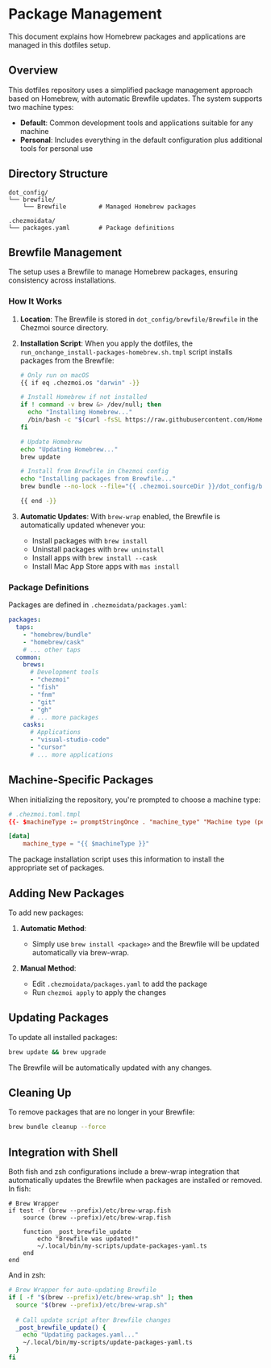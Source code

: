 # Package Management

This document explains how Homebrew packages and applications are managed in this dotfiles setup.

## Overview

This dotfiles repository uses a simplified package management approach based on Homebrew, with automatic Brewfile updates. The system supports two machine types:

- **Default**: Common development tools and applications suitable for any machine
- **Personal**: Includes everything in the default configuration plus additional tools for personal use

## Directory Structure

```
dot_config/
└── brewfile/
    └── Brewfile         # Managed Homebrew packages

.chezmoidata/
└── packages.yaml        # Package definitions
```

## Brewfile Management

The setup uses a Brewfile to manage Homebrew packages, ensuring consistency across installations.

### How It Works

1. **Location**: The Brewfile is stored in `dot_config/brewfile/Brewfile` in the Chezmoi source directory.

2. **Installation Script**: When you apply the dotfiles, the `run_onchange_install-packages-homebrew.sh.tmpl` script installs packages from the Brewfile:
   
   ```bash
   # Only run on macOS
   {{ if eq .chezmoi.os "darwin" -}}
   
   # Install Homebrew if not installed
   if ! command -v brew &> /dev/null; then
     echo "Installing Homebrew..."
     /bin/bash -c "$(curl -fsSL https://raw.githubusercontent.com/Homebrew/install/HEAD/install.sh)"
   fi
   
   # Update Homebrew
   echo "Updating Homebrew..."
   brew update
   
   # Install from Brewfile in Chezmoi config
   echo "Installing packages from Brewfile..."
   brew bundle --no-lock --file="{{ .chezmoi.sourceDir }}/dot_config/brewfile/Brewfile"
   
   {{ end -}}
   ```

3. **Automatic Updates**: With `brew-wrap` enabled, the Brewfile is automatically updated whenever you:
   - Install packages with `brew install`
   - Uninstall packages with `brew uninstall`
   - Install apps with `brew install --cask`
   - Install Mac App Store apps with `mas install`

### Package Definitions

Packages are defined in `.chezmoidata/packages.yaml`:

```yaml
packages:
  taps:
    - "homebrew/bundle"
    - "homebrew/cask"
    # ... other taps
  common:
    brews:
      # Development tools
      - "chezmoi"
      - "fish"
      - "fnm"
      - "git"
      - "gh"
      # ... more packages
    casks:
      # Applications
      - "visual-studio-code"
      - "cursor"
      # ... more applications
```

## Machine-Specific Packages

When initializing the repository, you're prompted to choose a machine type:

```toml
# .chezmoi.toml.tmpl
{{- $machineType := promptStringOnce . "machine_type" "Machine type (personal/default)" "default" -}}

[data]
    machine_type = "{{ $machineType }}"
```

The package installation script uses this information to install the appropriate set of packages.

## Adding New Packages

To add new packages:

1. **Automatic Method**: 
   - Simply use `brew install <package>` and the Brewfile will be updated automatically via brew-wrap.

2. **Manual Method**:
   - Edit `.chezmoidata/packages.yaml` to add the package
   - Run `chezmoi apply` to apply the changes

## Updating Packages

To update all installed packages:

```bash
brew update && brew upgrade
```

The Brewfile will be automatically updated with any changes.

## Cleaning Up

To remove packages that are no longer in your Brewfile:

```bash
brew bundle cleanup --force
```

## Integration with Shell

Both fish and zsh configurations include a brew-wrap integration that automatically updates the Brewfile when packages are installed or removed. In fish:

```fish
# Brew Wrapper
if test -f (brew --prefix)/etc/brew-wrap.fish
    source (brew --prefix)/etc/brew-wrap.fish

    function _post_brewfile_update
        echo "Brewfile was updated!"
        ~/.local/bin/my-scripts/update-packages-yaml.ts
    end
end
```

And in zsh:

```zsh
# Brew Wrapper for auto-updating Brewfile
if [ -f "$(brew --prefix)/etc/brew-wrap.sh" ]; then
  source "$(brew --prefix)/etc/brew-wrap.sh"
  
  # Call update script after Brewfile changes
  _post_brewfile_update() {
    echo "Updating packages.yaml..."
    ~/.local/bin/my-scripts/update-packages-yaml.ts
  }
fi
```